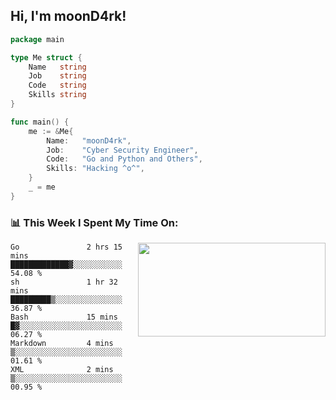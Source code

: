 <h2> Hi, I'm moonD4rk!</h2>

```go
package main

type Me struct {
	Name   string
	Job    string
	Code   string
	Skills string
}

func main() {
	me := &Me{
		Name:   "moonD4rk",
		Job:    "Cyber Security Engineer",
		Code:   "Go and Python and Others",
		Skills: "Hacking ^o^",
	}
	_ = me
}
```

<h3>📊 This Week I Spent My Time On:</h3>
<img align='right' src="https://github-readme-stats.vercel.app/api?username=moond4rk&show_icons=true&theme=radical", width="300" height="150">

<!--START_SECTION:waka-->

```text
Go               2 hrs 15 mins   █████████████▓░░░░░░░░░░░   54.08 %
sh               1 hr 32 mins    █████████▒░░░░░░░░░░░░░░░   36.87 %
Bash             15 mins         █▓░░░░░░░░░░░░░░░░░░░░░░░   06.27 %
Markdown         4 mins          ▒░░░░░░░░░░░░░░░░░░░░░░░░   01.61 %
XML              2 mins          ▒░░░░░░░░░░░░░░░░░░░░░░░░   00.95 %
```

<!--END_SECTION:waka-->

